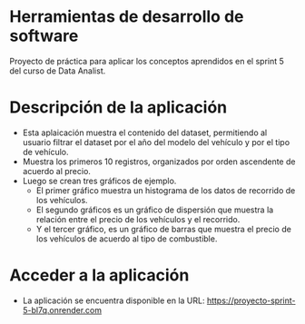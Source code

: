 # Herramientas de desarrollo de software
Proyecto de práctica para aplicar los conceptos aprendidos en el sprint 5 del curso de Data Analist.

# Descripción de la aplicación

- Esta aplaicación muestra el contenido del dataset, permitiendo al usuario filtrar el dataset por el año del modelo del vehículo y por el tipo de vehículo.
- Muestra los primeros 10 registros, organizados por orden ascendente de acuerdo al precio.
- Luego se crean tres gráficos de ejemplo.
    - El primer gráfico muestra un histograma de los datos de recorrido de los vehículos.
    - El segundo gráficos es un gráfico de dispersión que muestra la relación entre el precio de los vehículos y el recorrido.
    - Y el tercer gráfico, es un gráfico de barras que muestra el precio de los vehículos de acuerdo al tipo de combustible.

# Acceder a la aplicación

- La aplicación se encuentra disponible en la URL:
https://proyecto-sprint-5-bl7q.onrender.com
